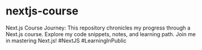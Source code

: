 # nextjs-course
Next.js Course Journey: This repository chronicles my progress through a Next.js course. Explore my code snippets, notes, and learning path. Join me in mastering Next.js! #NextJS #LearningInPublic
